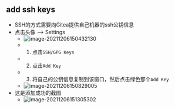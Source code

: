 ## add ssh keys

* SSH的方式需要向Gitea提供自己机器的ssh公钥信息
* 点击头像  --> Settings
  * ![image-20211206150432130](http://conti-picture-database.oss-cn-hangzhou.aliyuncs.com/img/image-20211206150432130.png)
  * 1. 点击`SSH/GPG Keys` 
  * 2. 点击`Add Key`
  * 3. 将自己的公钥信息复制到该窗口，然后点击绿色那个`Add Key`
  * ![image-20211206150829005](http://conti-picture-database.oss-cn-hangzhou.aliyuncs.com/img/image-20211206150829005.png)
* 这是添加成功的截图
  * ![image-20211206151305302](http://conti-picture-database.oss-cn-hangzhou.aliyuncs.com/img/image-20211206151305302.png)